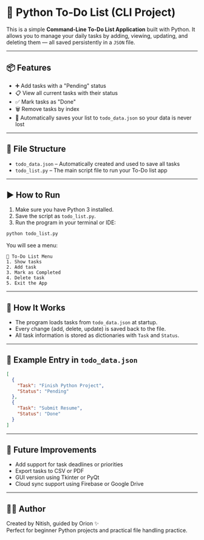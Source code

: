 
# 📝 Python To-Do List (CLI Project)

This is a simple **Command-Line To-Do List Application** built with Python. It allows you to manage your daily tasks by adding, viewing, updating, and deleting them — all saved persistently in a `JSON` file.

---

## 📦 Features

- ➕ Add tasks with a "Pending" status
- 📋 View all current tasks with their status
- ✅ Mark tasks as "Done"
- 🗑️ Remove tasks by index
- 💾 Automatically saves your list to `todo_data.json` so your data is never lost

---

## 📁 File Structure

- `todo_data.json` – Automatically created and used to save all tasks
- `todo_list.py` – The main script file to run your To-Do list app

---

## ▶️ How to Run

1. Make sure you have Python 3 installed.
2. Save the script as `todo_list.py`.
3. Run the program in your terminal or IDE:

```bash
python todo_list.py
```

You will see a menu:

```
📌 To-Do List Menu
1. Show tasks
2. Add task
3. Mark as Completed
4. Delete task
5. Exit the App
```

---

## 🧠 How It Works

- The program loads tasks from `todo_data.json` at startup.
- Every change (add, delete, update) is saved back to the file.
- All task information is stored as dictionaries with `Task` and `Status`.

---

## 📝 Example Entry in `todo_data.json`

```json
[
  {
    "Task": "Finish Python Project",
    "Status": "Pending"
  },
  {
    "Task": "Submit Resume",
    "Status": "Done"
  }
]
```

---

## 🚀 Future Improvements

- Add support for task deadlines or priorities
- Export tasks to CSV or PDF
- GUI version using Tkinter or PyQt
- Cloud sync support using Firebase or Google Drive

---

## 👨‍💻 Author

Created by Nitish, guided by Orion ✨  
Perfect for beginner Python projects and practical file handling practice.
